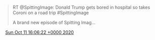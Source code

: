 > RT @SpittingImage: Donald Trump gets bored in hospital so takes Coroni on a road trip \#SpittingImage   
>   
> A brand new episode of Spitting Imag…

<img src="../../media/tweet.ico" width="12" /> [Sun Oct 11 16:06:22 +0000 2020](https://twitter.com/DromerDenker/status/1315322860337061888)